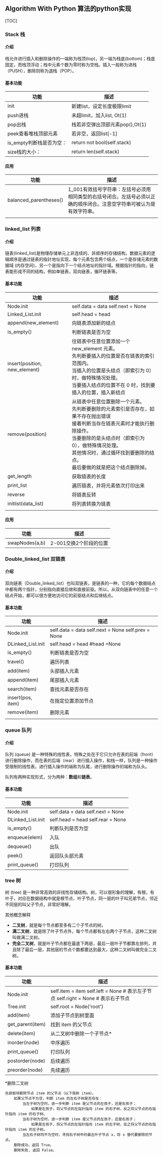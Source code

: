 ## Algorithm With Python 算法的python实现

[TOC]

### Stack 栈

#### 介绍

栈允许进行插入和删除操作的一端称为栈顶(top)，另一端为栈底(bottom)；栈底固定，而栈顶浮动；栈中元素个数为零时称为空栈。插入一般称为进栈（PUSH），删除则称为退栈（POP）。

#### 基本功能

| 功能                     | 描述                            |
| ------------------------ | ------------------------------- |
| init                     | 新建list，设定长度极限limit     |
| push进栈                 | 未超limit，加入list, Ot(1)      |
| pop出栈                  | 栈若非空弹出顶部元素pop(),Ot(1) |
| peek查看堆栈顶部元素     | 若非空，返回list[-1]            |
| is_empty判断栈是否为空： | return not bool(self.stack)     |
| size栈的大小：           | return len(self.stack)          |

#### 应用

| 功能                   | 描述                                                         |
| ---------------------- | ------------------------------------------------------------ |
| balanced_parentheses() | 1_001有效括号字符串：左括号必须用相同类型的右括号闭合。左括号必须以正确的顺序闭合。注意空字符串可被认为是有效字符串。 |
|                        |                                                              |

### linked_list 列表

#### 介绍

链表(linked_list)是物理存储单元上非连续的、非顺序的存储结构，数据元素的逻辑顺序是通过链表的指针地址实现，每个元素包含两个结点，一个是存储元素的数据域 (内存空间)，另一个是指向下一个结点地址的指针域。根据指针的指向，链表能形成不同的结构，例如单链表，双向链表，循环链表等。

#### 基本功能

| 功能                          | 描述                                                         |
| ----------------------------- | ------------------------------------------------------------ |
| Node.init                     | self.data = data             self.next = None                |
| Linked_List.init              | self.head = head                                             |
| append(new_element)           | 向链表添加新的结点                                           |
| is_empty()                    | 判断链表是否为空                                             |
| insert(position, new_element) | 往链表中任意位置添加一个 new_element 元素。<br/>先判断要插入的位置是否在链表的索引范围内。 <br/>当插入的位置是头结点（即索引为 0）时，做特殊情况处理。<br/> 当要插入结点的位置不在 0 时，找到要插入的位置，插入新结点 |
| remove(position)              | 从链表中任意位置删除一个元素。<br/>先判断要删除的元素索引是否存在，如果不存在抛出错误<br/>接着判断当存在链表元素时才能执行删除操作。<br/>当要删除的是头结点时（即索引为 0），做特殊情况处理。<br/>其他情况时，通过循环找到要删除的结点。<br/>最后要做的就是把这个结点删除掉。 |
| get_length                    | 获取链表的长度                                               |
| print_list                    | 遍历链表，并将元素依次打印出来                               |
| reverse                       | 将链表反转                                                   |
| initlist(data_list)           | 将列表转换为链表                                             |
|                               |                                                              |

#### 应用

| 功能           | 描述                   |
| -------------- | ---------------------- |
| swapNodes(a,b) | 2-001交换2个阶段的位置 |

### Double_linked_list 双链表

#### 介绍

双向链表（Double_linked_list）也叫双链表，是链表的一种，它的每个数据结点中都有两个指针，分别指向直接后继和直接前驱。所以，从双向链表中的任意一个结点开始，都可以很方便地访问它的前驱结点和后继结点。

#### 基本功能

| 功能              | 描述                                                         |
| ----------------- | ------------------------------------------------------------ |
| Node.init         | self.data = data             self.next = None      self.prev = None |
| DLinked_List.init | self.head = head      #head =None                            |
| is_empty()        | 判断链表是否为空                                             |
| travel()          | 遍历列表                                                     |
| add(item)         | 头部插入元素                                                 |
| append(item)      | 尾部插入元素                                                 |
| search(item)      | 查找元素是否存在                                             |
| insert(pos, item) | 在指定位置添加节点                                           |
| remove(item)      | 删除元素                                                     |
|                   |                                                              |

### queue 队列

#### 介绍

队列 (queue) 是一种特殊的线性表，特殊之处在于它只允许在表的前端（front）进行删除操作，而在表的后端（rear）进行插入操作，和栈一样，队列是一种操作受限制的线性表。进行插入操作的端称为队尾，进行删除操作的端称为队头。

队列有两种实现形式，分为两种：**数组**和**链表**。

#### 基本功能

| 功能              | 描述                                          |
| ----------------- | --------------------------------------------- |
| Node.init         | self.data = data             self.next = None |
| DLinked_List.init | self.head = head      self.rear = None        |
| is_empty()        | 判断队列是否为空                              |
| enqueue(elem)     | 入队                                          |
| dequeue()         | 出队                                          |
| peek()            | 返回队头部元素                                |
| print_queue()     | 打印队列                                      |

### tree 树

树 (tree) 是一种非常高效的非线性存储结构。树，可以很形象的理解，有根，有叶子，对应在数据结构中就是根节点、叶子节点，同一层的叶子叫兄弟节点，邻近不同层的叫父子节点，非常好理解。

其他概念解释

- **二叉树**，就是每个节点都至多有二个子节点的树。
- **满二叉树**，就是除了叶子节点外，每个节点都有左右两个子节点，这种二叉树叫做满二叉树。
- **完全二叉树**，就是叶子节点都在最底下两层，最后一层叶子节都靠左排列，并且除了最后一层，其他层的节点个数都要达到最大，这种二叉树叫做完全二叉树。

#### 基本功能

| 功能             | 描述                                                         |
| ---------------- | ------------------------------------------------------------ |
| Node.init        | self.item = item             self.left = None  # 表示左子节点         self.right = None  # 表示右子节点 |
| Tree.init        | self.root = Node('root')                                     |
| add(item)        | 添加子节点到树里面                                           |
| get_parent(item) | 找到 item 的父节点                                           |
| delete(item)     | 从二叉树中删除一个子节点*                                    |
| inorder(node)    | 中序遍历                                                     |
| print_queue()    | 打印队列                                                     |
| postorder(node)  | 后续遍历                                                     |
| preorder(node)   | 先续遍历                                                     |

*删除二叉树

```shell
先获取待删除节点 item 的父节点（以下简称 item）。
    如果父节点不为空，判断 item 的左右子树是否存在：
        当左子树为空时，进一步判断 item 是父节点的左孩子，还是右孩子；
            如果是左孩子，将父节点的左指针指向 item 的右子树，反之将父节点的右指针指向 item 的右子树。
        当右子树为空时，进一步判断 item 是父节点的左孩子，还是右孩子；
            如果是左孩子，将父节点的左指针指向 item 的左子树，反之将父节点的右指针指向 item 的左子树。
        当左右子树均不为空时，寻找右子树中的最左叶子节点 x，将 x 替代要删除的节点。
    删除成功，返回 True。
    删除失败, 返回 False。
```